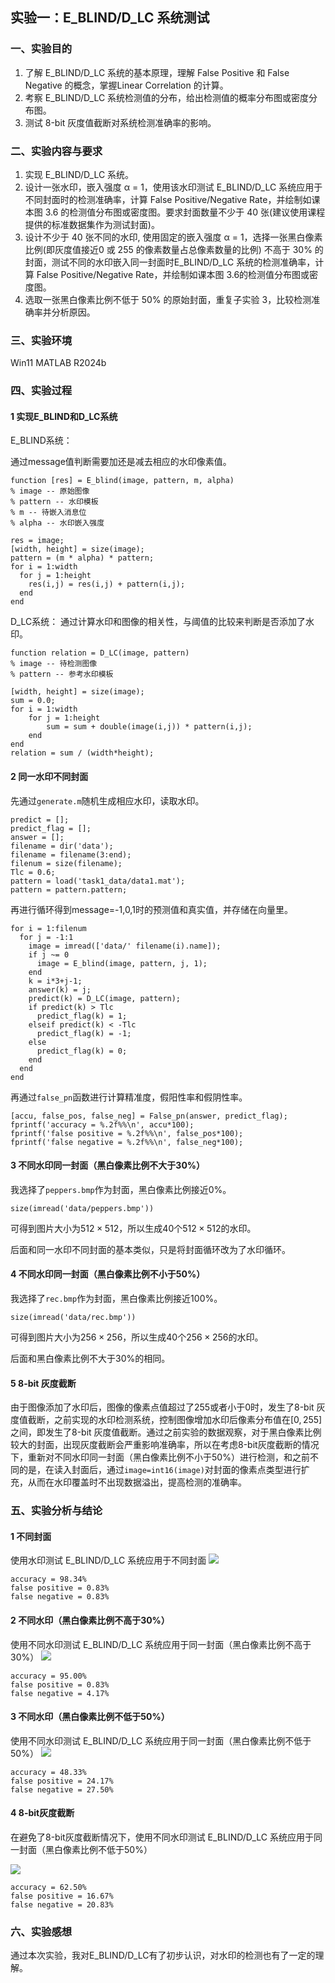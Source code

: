 ## 实验一：E_BLIND/D_LC 系统测试
### 一、实验目的
1. 了解 E_BLIND/D_LC 系统的基本原理，理解 False Positive 和 False Negative 的概念，掌握Linear Correlation 的计算。
2. 考察 E_BLIND/D_LC 系统检测值的分布，给出检测值的概率分布图或密度分布图。
3. 测试 8-bit 灰度值截断对系统检测准确率的影响。
### 二、实验内容与要求
1. 实现 E_BLIND/D_LC 系统。
2. 设计一张水印，嵌入强度 α = 1，使用该水印测试 E_BLIND/D_LC 系统应用于不同封面时的检测准确率，计算 False Positive/Negative Rate，并绘制如课本图 3.6 的检测值分布图或密度图。要求封面数量不少于 40 张(建议使用课程提供的标准数据集作为测试封面)。
3. 设计不少于 40 张不同的水印, 使用固定的嵌入强度 α = 1，选择一张黑白像素比例(即灰度值接近0 或 255 的像素数量占总像素数量的比例) 不高于 30% 的封面，测试不同的水印嵌入同一封面时E_BLIND/D_LC 系统的检测准确率，计算 False Positive/Negative Rate，并绘制如课本图 3.6的检测值分布图或密度图。
4. 选取一张黑白像素比例不低于 50% 的原始封面，重复子实验 3，比较检测准确率并分析原因。

### 三、实验环境
Win11 MATLAB R2024b
### 四、实验过程
#### 1 实现E_BLIND和D_LC系统
E_BLIND系统：

通过message值判断需要加还是减去相应的水印像素值。

```
function [res] = E_blind(image, pattern, m, alpha)
% image -- 原始图像
% pattern -- 水印模板
% m -- 待嵌入消息位
% alpha -- 水印嵌入强度

res = image;
[width, height] = size(image);
pattern = (m * alpha) * pattern;
for i = 1:width
  for j = 1:height
    res(i,j) = res(i,j) + pattern(i,j);
  end
end
```

D_LC系统：
通过计算水印和图像的相关性，与阈值的比较来判断是否添加了水印。

```
function relation = D_LC(image, pattern)
% image -- 待检测图像
% pattern -- 参考水印模板

[width, height] = size(image);
sum = 0.0;
for i = 1:width
    for j = 1:height
        sum = sum + double(image(i,j)) * pattern(i,j);
    end
end
relation = sum / (width*height);
```

#### 2 同一水印不同封面

先通过`generate.m`随机生成相应水印，读取水印。

```
predict = [];
predict_flag = [];
answer = [];
filename = dir('data');
filename = filename(3:end);
filenum = size(filename);
Tlc = 0.6;
pattern = load('task1_data/data1.mat');
pattern = pattern.pattern;
```

再进行循环得到message=-1,0,1时的预测值和真实值，并存储在向量里。

```
for i = 1:filenum
  for j = -1:1
    image = imread(['data/' filename(i).name]);
    if j ~= 0
      image = E_blind(image, pattern, j, 1);
    end
    k = i*3+j-1;
    answer(k) = j;
    predict(k) = D_LC(image, pattern);
    if predict(k) > Tlc
      predict_flag(k) = 1;
    elseif predict(k) < -Tlc
      predict_flag(k) = -1;
    else
      predict_flag(k) = 0;
    end
  end
end
```

再通过`false_pn`函数进行计算精准度，假阳性率和假阴性率。

```
[accu, false_pos, false_neg] = False_pn(answer, predict_flag);
fprintf('accuracy = %.2f%%\n', accu*100);
fprintf('false positive = %.2f%%\n', false_pos*100);
fprintf('false negative = %.2f%%\n', false_neg*100);
```

#### 3 不同水印同一封面（黑白像素比例不大于30%）

我选择了`peppers.bmp`作为封面，黑白像素比例接近0%。

```
size(imread('data/peppers.bmp'))
```

可得到图片大小为$512\times 512$，所以生成40个$512\times512$的水印。

后面和同一水印不同封面的基本类似，只是将封面循环改为了水印循环。

#### 4 不同水印同一封面（黑白像素比例不小于50%）

我选择了`rec.bmp`作为封面，黑白像素比例接近100%。

```
size(imread('data/rec.bmp'))
```

可得到图片大小为$256\times 256$，所以生成40个$256\times256$的水印。

后面和黑白像素比例不大于30%的相同。

#### 5 8-bit 灰度截断

由于图像添加了水印后，图像的像素点值超过了255或者小于0时，发生了8-bit 灰度值截断，之前实现的水印检测系统，控制图像增加水印后像素分布值在$[0,255]$之间，即发生了8-bit 灰度值截断。通过之前实验的数据观察，对于黑白像素比例较大的封面，出现灰度截断会严重影响准确率，所以在考虑8-bit灰度截断的情况下，重新对不同水印同一封面（黑白像素比例不小于50%）进行检测，和之前不同的是，在读入封面后，通过`image=int16(image)`对封面的像素点类型进行扩充，从而在水印覆盖时不出现数据溢出，提高检测的准确率。

### 五、实验分析与结论
#### 1 不同封面
使用水印测试 E_BLIND/D_LC 系统应用于不同封面
![](./assets/figure1.png)

```
accuracy = 98.34%
false positive = 0.83%
false negative = 0.83%
```

#### 2 不同水印（黑白像素比例不高于30%）
使用不同水印测试 E_BLIND/D_LC 系统应用于同一封面（黑白像素比例不高于30%）
![](./assets/figure2.png)

```
accuracy = 95.00%
false positive = 0.83%
false negative = 4.17%
```

#### 3 不同水印（黑白像素比例不低于50%）
使用不同水印测试 E_BLIND/D_LC 系统应用于同一封面（黑白像素比例不低于50%）
![](./assets/figure3.png)
```
accuracy = 48.33%
false positive = 24.17%
false negative = 27.50%
```

#### 4 8-bit灰度截断
在避免了8-bit灰度截断情况下，使用不同水印测试 E_BLIND/D_LC 系统应用于同一封面（黑白像素比例不低于50%）

![](./assets/figure4.png)

```
accuracy = 62.50%
false positive = 16.67%
false negative = 20.83%
```
### 六、实验感想

通过本次实验，我对E_BLIND/D_LC有了初步认识，对水印的检测也有了一定的理解。